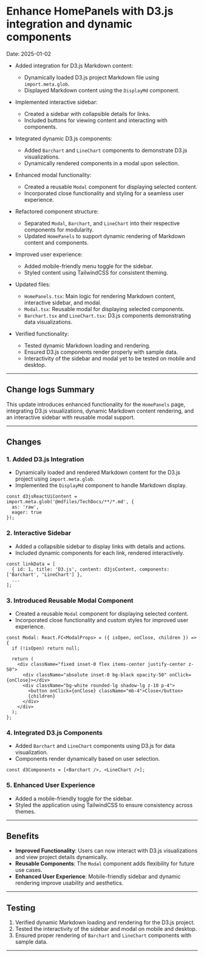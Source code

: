 # Enhance HomePanels with D3.js integration and dynamic components

Date: 2025-01-02

- Added integration for D3.js Markdown content:
  - Dynamically loaded D3.js project Markdown file using `import.meta.glob`.
  - Displayed Markdown content using the `DisplayMd` component.

- Implemented interactive sidebar:
  - Created a sidebar with collapsible details for links.
  - Included buttons for viewing content and interacting with components.

- Integrated dynamic D3.js components:
  - Added `Barchart` and `LineChart` components to demonstrate D3.js visualizations.
  - Dynamically rendered components in a modal upon selection.

- Enhanced modal functionality:
  - Created a reusable `Modal` component for displaying selected content.
  - Incorporated close functionality and styling for a seamless user experience.

- Refactored component structure:
  - Separated `Modal`, `Barchart`, and `LineChart` into their respective components for modularity.
  - Updated `HomePanels` to support dynamic rendering of Markdown content and components.

- Improved user experience:
  - Added mobile-friendly menu toggle for the sidebar.
  - Styled content using TailwindCSS for consistent theming.

- Updated files:
  - `HomePanels.tsx`: Main logic for rendering Markdown content, interactive sidebar, and modal.
  - `Modal.tsx`: Reusable modal for displaying selected components.
  - `Barchart.tsx` and `LineChart.tsx`: D3.js components demonstrating data visualizations.

- Verified functionality:
  - Tested dynamic Markdown loading and rendering.
  - Ensured D3.js components render properly with sample data.
  - Interactivity of the sidebar and modal yet to be tested on mobile and desktop.

---

## Change logs Summary

This update introduces enhanced functionality for the `HomePanels` page, integrating D3.js visualizations, dynamic Markdown content rendering, and an interactive sidebar with reusable modal support.

---

## Changes

### 1. Added D3.js Integration
- Dynamically loaded and rendered Markdown content for the D3.js project using `import.meta.glob`.
- Implemented the `DisplayMd` component to handle Markdown display.

```tsx
const d3jsReactUiContent = import.meta.glob('@mdfiles/TechDocs/**/*.md', {
  as: 'raw',
  eager: true
});
```

### 2. Interactive Sidebar
- Added a collapsible sidebar to display links with details and actions.
- Included dynamic components for each link, rendered interactively.

```tsx
const linkData = [
  { id: 1, title: 'D3.js', content: d3jsContent, components: ['Barchart', 'LineChart'] },
  ...
];
```

### 3. Introduced Reusable Modal Component
- Created a reusable `Modal` component for displaying selected content.
- Incorporated close functionality and custom styles for improved user experience.

```tsx
const Modal: React.FC<ModalProps> = ({ isOpen, onClose, children }) => {
  if (!isOpen) return null;

  return (
    <div className="fixed inset-0 flex items-center justify-center z-50">
      <div className="absolute inset-0 bg-black opacity-50" onClick={onClose}></div>
      <div className="bg-white rounded-lg shadow-lg z-10 p-4">
        <button onClick={onClose} className="mb-4">Close</button>
        {children}
      </div>
    </div>
  );
};
```

### 4. Integrated D3.js Components
- Added `Barchart` and `LineChart` components using D3.js for data visualization.
- Components render dynamically based on user selection.

```tsx
const d3Components = [<Barchart />, <LineChart />];
```

### 5. Enhanced User Experience
- Added a mobile-friendly toggle for the sidebar.
- Styled the application using TailwindCSS to ensure consistency across themes.

---

## Benefits

- **Improved Functionality**: Users can now interact with D3.js visualizations and view project details dynamically.
- **Reusable Components**: The `Modal` component adds flexibility for future use cases.
- **Enhanced User Experience**: Mobile-friendly sidebar and dynamic rendering improve usability and aesthetics.

---

## Testing

1. Verified dynamic Markdown loading and rendering for the D3.js project.
2. Tested the interactivity of the sidebar and modal on mobile and desktop.
3. Ensured proper rendering of `Barchart` and `LineChart` components with sample data.

---